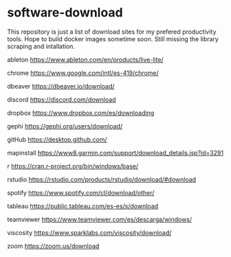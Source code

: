 # software-download
This repository is just a list of download sites for my prefered productivity tools. Hope to build docker images sometime soon. Still missing the library scraping and intallation.


ableton	    https://www.ableton.com/en/products/live-lite/ 

chrome	    https://www.google.com/intl/es-419/chrome/ 

dbeaver	    https://dbeaver.io/download/ 

discord   	https://discord.com/download 

dropbox 	  https://www.dropbox.com/es/downloading 

gephi	      https://gephi.org/users/download/ 

gitHub	    https://desktop.github.com/ 

mapinstall  https://www8.garmin.com/support/download_details.jsp?id=3291    

r	          https://cran.r-project.org/bin/windows/base/ 

rstudio 	  https://rstudio.com/products/rstudio/download/#download 

spotify	    https://www.spotify.com/cl/download/other/ 

tableau	    https://public.tableau.com/es-es/s/download 

teamviewer	https://www.teamviewer.com/es/descarga/windows/ 

viscosity 	https://www.sparklabs.com/viscosity/download/ 

zoom	      https://zoom.us/download 

